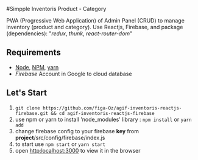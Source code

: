 #Simpple Inventoris Product - Category

PWA (Progressive Web Application) of Admin Panel (CRUD) to manage inventory (product and category). Use Reactjs, Firebase, and package (dependencies): "_redux_, _thunk_, _react-router-dom_"

## Requirements
- [Node](https://github.com/nodejs/node), [NPM](https://github.com/npm/cli), [yarn](https://github.com/yarnpkg/yarn)
- _Firebase_ Account in Google to cloud database


## Let's Start
1. `git clone https://github.com/figa-Oz/agif-inventoris-reactjs-firebase.git && cd agif-inventoris-reactjs-firebase`
2. use npm or yarn to install 'node_modules' library : `npm install` or `yarn add`
3. change firebase config to your firebase __key__ from __project__/src/config/firebase/index.js
4. to start use `npm start` or `yarn start`
5. open [http:localhost:3000](http://localhost:3000) to view it in the browser